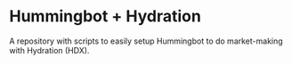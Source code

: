 # Hummingbot + Hydration
A repository with scripts to easily setup Hummingbot to do market-making with Hydration (HDX).
